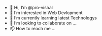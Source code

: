 - 👋 Hi, I’m @pro-vishal
- 👀 I’m interested in Web Devlopment
- 🌱 I’m currently learning latest Technologys 
- 💞️ I’m looking to collaborate on ...
- 📫 How to reach me ...

<!---
pro-vishal/pro-vishal is a ✨ special ✨ repository because its `README.md` (this file) appears on your GitHub profile.
You can click the Preview link to take a look at your changes.
--->
